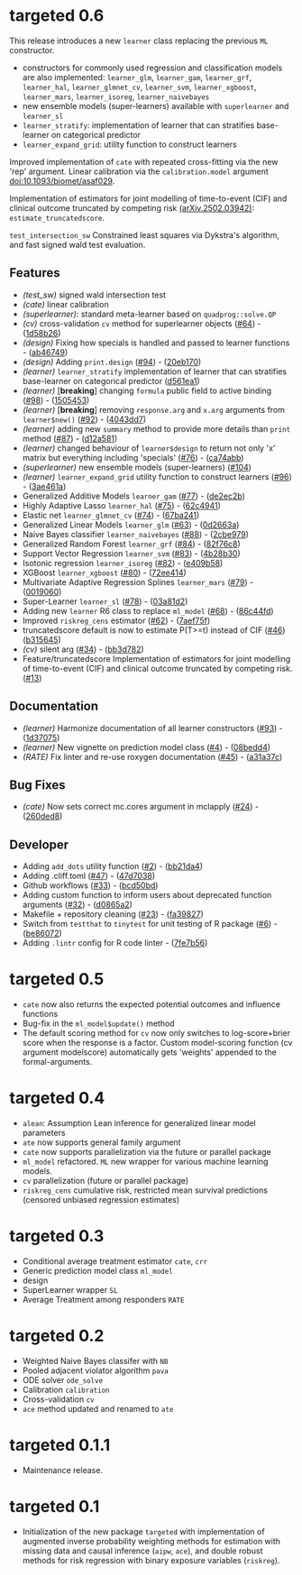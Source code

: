 # targeted 0.6

This release introduces a new `learner` class replacing the previous `ML`
constructor.

- constructors for commonly used regression and classification models are also
  implemented: `learner_glm`, `learner_gam`, `learner_grf`, `learner_hal`,
  `learner_glmnet_cv`, `learner_svm`, `learner_xgboost`, `learner_mars`,
  `learner_isoreg`, `learner_naivebayes`
- new ensemble models (super-learners) available with `superlearner` and
    `learner_sl`
- `learner_stratify`: implementation of learner that can stratifies base-learner
  on categorical predictor
- `learner_expand_grid`: utility function to construct learners

Improved implementation of `cate` with repeated cross-fitting via the new 'rep'
argument. Linear calibration via the `calibration.model` argument [doi:10.1093/biomet/asaf029](https://doi.org/10.1093/biomet/asaf029).

Implementation of estimators for joint modelling of time-to-event (CIF) and
clinical outcome truncated by competing risk
[(arXiv.2502.03942)](https://doi.org/10.48550/arXiv.2502.03942):
`estimate_truncatedscore`.

`test_intersection_sw` Constrained least squares via Dykstra's algorithm, and fast signed wald test evaluation.

## Features

- *(test_sw)* signed wald intersection test
- *(cate)* linear calibration
- *(superlearner)*: standard meta-learner based on `quadprog::solve.QP`
- *(cv)* cross-validation `cv` method for superlearner objects ([#64](https://github.com/kkholst/targeted/issues/64)) - ([1d58b26](https://github.com/kkholst/targeted/commit/1d58b26190b979176c25be09c31e6ca1a892073b))
- *(design)* Fixing how specials is handled and passed to learner functions  - ([ab46749](https://github.com/kkholst/targeted/commit/ab46749cc2af1b593982f226aedbeb43a920520b))
- *(design)* Adding `print.design` ([#94](https://github.com/kkholst/targeted/issues/94)) - ([20eb170](https://github.com/kkholst/targeted/commit/20eb1704f6238cfeeceec1bd295fe5172d590e03))
- *(learner)* `learner_stratify` implementation of learner that can stratifies base-learner on categorical predictor  ([d561ea1](https://github.com/kkholst/targeted/commit/d561ea1b70f77b7db1d9bfcca2937c0a210c1468))
- *(learner)* [**breaking**] changing `formula` public field to active binding  ([#98](https://github.com/kkholst/targeted/issues/98)) - ([1505453](https://github.com/kkholst/targeted/commit/1505453c700fe0db921955336382f0b3b76489e8))
- *(learner)* [**breaking**] removing `response.arg` and `x.arg` arguments from `learner$new()` ([#92](https://github.com/kkholst/targeted/issues/92)) - ([4043dd7](https://github.com/kkholst/targeted/commit/4043dd743e90d8b79dda32f098528ed35f041d3b))
- *(learner)* adding new `summary` method to provide more details than `print` method ([#87](https://github.com/kkholst/targeted/issues/87)) - ([d12a581](https://github.com/kkholst/targeted/commit/d12a581246844e6f8ffe99a4beadcf20b52187b4))
- *(learner)* changed behaviour of `learner$design` to return not only 'x' matrix but everything including 'specials' ([#76](https://github.com/kkholst/targeted/issues/76)) - ([ca74abb](https://github.com/kkholst/targeted/commit/ca74abb876828f465bbd4e6613eb40ba5d754fa8))
- *(superlearner)* new ensemble models (super-learners) ([#104](https://github.com/kkholst/targeted/issues/104))
- *(learner)* `learner_expand_grid` utility function to construct learners ([#96](https://github.com/kkholst/targeted/issues/96)) - ([3ae461a](https://github.com/kkholst/targeted/commit/3ae461a657f78f2e1c79697113c3a9a5e21f7aa5))
- Generalized Additive Models `learner_gam` ([#77](https://github.com/kkholst/targeted/issues/77)) - ([de2ec2b](https://github.com/kkholst/targeted/commit/de2ec2b82c64f320601516591bddbf223de91e9a))
- Highly Adaptive Lasso `learner_hal` ([#75](https://github.com/kkholst/targeted/issues/75)) - ([62c4941](https://github.com/kkholst/targeted/commit/62c4941e808571d6574a8726ff335fe61c518490))
- Elastic net `learner_glmnet_cv` ([#74](https://github.com/kkholst/targeted/issues/74)) - ([67ba241](https://github.com/kkholst/targeted/commit/67ba2417ecaffa2371f075fa7da8e1e6dc531385))
- Generalized Linear Models `learner_glm`
  ([#63](https://github.com/kkholst/targeted/issues/63)) -
  ([0d2663a](https://github.com/kkholst/targeted/commit/0d2663acfa24eca38a90d2eff2769f0d1fb802d0))
- Naive Bayes classifier `learner_naivebayes` ([#88](https://github.com/kkholst/targeted/issues/88)) - ([2cbe979](https://github.com/kkholst/targeted/commit/2cbe979533bbb4d0722b303726db9f455dab2151))
- Generalized Random Forest `learner_grf` ([#84](https://github.com/kkholst/targeted/issues/84)) - ([82f76c8](https://github.com/kkholst/targeted/commit/82f76c86f21cba08053e75163b9fc7cc4e8f6ec0))
- Support Vector Regression `learner_svm` ([#83](https://github.com/kkholst/targeted/issues/83)) - ([4b28b30](https://github.com/kkholst/targeted/commit/4b28b30acf0e17888f7eb17447c0651ed82106f3))
- Isotonic regression `learner_isoreg` ([#82](https://github.com/kkholst/targeted/issues/82)) - ([e409b58](https://github.com/kkholst/targeted/commit/e409b58bd529a401e661c41902c150648b8265fe))
- XGBoost `learner_xgboost` ([#80](https://github.com/kkholst/targeted/issues/80)) - ([72ee414](https://github.com/kkholst/targeted/commit/72ee4148102f545f7a90747139d4a56e7a057913))
- Multivariate Adaptive Regression Splines `learner_mars` ([#79](https://github.com/kkholst/targeted/issues/79)) - ([0019060](https://github.com/kkholst/targeted/commit/0019060500ea7e1267edc7aaf41b73979383b7a0))
- Super-Learner `learner_sl` ([#78](https://github.com/kkholst/targeted/issues/78)) - ([03a81d2](https://github.com/kkholst/targeted/commit/03a81d2976a22d37eb0f559915fa09e716c4ad81))
- Adding new `learner` R6 class to replace `ml_model` ([#68](https://github.com/kkholst/targeted/issues/68)) - ([86c44fd](https://github.com/kkholst/targeted/commit/86c44fd6134ca785f84ebe4df62f175668db12e5))
- Improved `riskreg_cens` estimator ([#62](https://github.com/kkholst/targeted/issues/62)) - ([7aef75f](https://github.com/kkholst/targeted/commit/7aef75ff94946466212de3c88effdf204305f3ec))
- truncatedscore default is now to estimate P(T>=t) instead of CIF ([#46](https://github.com/kkholst/targeted/issues/46))
([b315645](https://github.com/kkholst/targeted/commit/b315645c4f4f0b8f29cebb6d777cadfde0b15222))
- *(cv)* silent arg ([#34](https://github.com/kkholst/targeted/issues/34)) - ([bb3d782](https://github.com/kkholst/targeted/commit/bb3d782107025699c0a7f08101f07c9118cddd2a))
- Feature/truncatedscore Implementation of estimators for joint modelling of
  time-to-event (CIF) and clinical outcome truncated by competing risk. ([#13](https://github.com/kkholst/targeted/issues/13))


## Documentation

- *(learner)* Harmonize documentation of all learner constructors  ([#93](https://github.com/kkholst/targeted/issues/93)) - ([1d37075](https://github.com/kkholst/targeted/commit/1d370757b094c9f1931b55a2cbc9985986a517fd))
- *(learner)* New vignette on prediction model class  ([#4](https://github.com/kkholst/targeted/issues/4)) - ([08bedd4](https://github.com/kkholst/targeted/commit/08bedd4f99bbc6c92baf369d024743aaab80592e))
- *(RATE)* Fix linter and re-use roxygen documentation ([#45](https://github.com/kkholst/targeted/issues/45)) - ([a31a37c](https://github.com/kkholst/targeted/commit/a31a37c30f8925e28bd3b5e776552da2dc596b9c))

## Bug Fixes

- *(cate)* Now sets correct mc.cores argument in mclapply ([#24](https://github.com/kkholst/targeted/issues/24)) - ([260ded8](https://github.com/kkholst/targeted/commit/260ded89cecb19f9e99f21f3124dc38e7be629aa))

## Developer

- Adding `add_dots` utility function ([#2](https://github.com/kkholst/targeted/issues/2)) - ([bb21da4](https://github.com/kkholst/targeted/commit/bb21da4c66fb3c8e9a3ce58677110b36976fb328))
- Adding .cliff.toml ([#47](https://github.com/kkholst/targeted/issues/47)) - ([47d7038](https://github.com/kkholst/targeted/commit/47d703874ea25ee152b4eaf90871301ceb1d2c30))
- Github workflows ([#33](https://github.com/kkholst/targeted/issues/33)) - ([bcd50bd](https://github.com/kkholst/targeted/commit/bcd50bdbbc3b2ffb047efc4de77bc0a9dfcd2cd4))
- Adding custom  function to inform users about deprecated function arguments ([#32](https://github.com/kkholst/targeted/issues/32)) - ([d0865a2](https://github.com/kkholst/targeted/commit/d0865a266c5e03659784cc7b5392b2b5dbccff09))
- Makefile + repository cleaning ([#23](https://github.com/kkholst/targeted/issues/23)) - ([fa39827](https://github.com/kkholst/targeted/commit/fa398273e10671c7c281479dafaf4b396e68d88c))
- Switch from `testthat` to `tinytest` for unit testing of R package ([#6](https://github.com/kkholst/targeted/issues/6)) - ([be86072](https://github.com/kkholst/targeted/commit/be860727c8e53d5603fb5d7dced7b81b1af44bad))
- Adding `.lintr` config for R code linter - ([7fe7b56](https://github.com/kkholst/targeted/commit/7fe7b566eb77b80aed38e256b0d1f917a834020b))

# targeted 0.5
- `cate` now also returns the expected potential outcomes and influence functions
- Bug-fix in the `ml_model$update()` method
- The default scoring method for `cv` now only switches to log-score+brier score
  when the response is a factor. Custom model-scoring function (cv argument
  modelscore) automatically gets 'weights' appended to the formal-arguments.

# targeted 0.4

- `alean`: Assumption Lean inference for generalized linear model parameters
- `ate` now supports general family argument
- `cate` now supports parallelization via the future or parallel package
- `ml_model` refactored. `ML` new wrapper for various machine learning models.
- `cv` parallelization (future or parallel package)
- `riskreg_cens` cumulative risk, restricted mean survival predictions (censored
  unbiased regression estimates)

# targeted 0.3

- Conditional average treatment estimator `cate`, `crr`
- Generic prediction model class `ml_model`
- design
- SuperLearner wrapper `SL`
- Average Treatment among responders `RATE`

# targeted 0.2

- Weighted Naive Bayes classifer with `NB`
- Pooled adjacent violator algorithm `pava`
- ODE solver `ode_solve`
- Calibration  `calibration`
- Cross-validation `cv`
- `ace` method updated and renamed to `ate`

# targeted 0.1.1

- Maintenance release.

# targeted 0.1

- Initialization of the new package `targeted` with implementation
  of augmented inverse probability weighting methods for estimation
  with missing data and causal inference (`aipw`, `ace`), and
  double robust methods for risk regression with binary exposure
  variables (`riskreg`).
